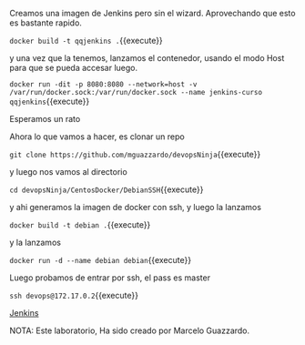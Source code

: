 
Creamos una imagen de Jenkins pero sin el wizard. Aprovechando que esto es bastante rapido.


`docker build -t qqjenkins .`{{execute}}

y una vez que la tenemos, lanzamos el contenedor, usando el modo Host para que se pueda accesar luego.

`docker run -dit -p 8080:8080 --network=host -v /var/run/docker.sock:/var/run/docker.sock --name jenkins-curso qqjenkins`{{execute}}

Esperamos un rato

Ahora lo que vamos a hacer, es clonar un repo

`git clone https://github.com/mguazzardo/devopsNinja`{{execute}}

y luego nos vamos al directorio

`cd devopsNinja/CentosDocker/DebianSSH`{{execute}}

y ahi generamos la imagen de docker con ssh, y luego la lanzamos

`docker build -t debian .`{{execute}}

y la lanzamos

`docker run -d --name debian debian`{{execute}}


Luego probamos de entrar por ssh, el pass es master

`ssh devops@172.17.0.2`{{execute}}




[Jenkins]({{TRAFFIC_HOST1_8080}})

NOTA: Este laboratorio, Ha sido creado por Marcelo Guazzardo.
